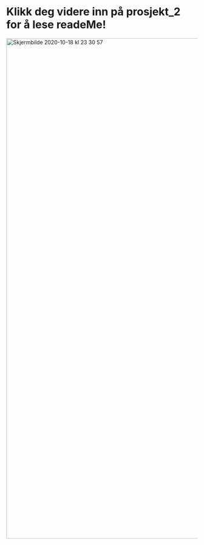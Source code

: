 # Klikk deg videre inn på prosjekt_2 for å lese readeMe!

<img width="1319" alt="Skjermbilde 2020-10-18 kl  23 30 57" src="https://user-images.githubusercontent.com/69898083/96386299-28148000-119a-11eb-9856-145ff738e41f.png">
